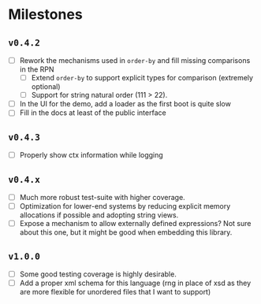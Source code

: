 # Milestones

## `v0.4.2`

- [ ] Rework the mechanisms used in `order-by` and fill missing comparisons in the RPN
  - [ ] Extend `order-by` to support explicit types for comparison (extremely optional)
  - [ ] Support for string natural order (111 > 22).
- [ ] In the UI for the demo, add a loader as the first boot is quite slow
- [ ] Fill in the docs at least of the public interface

## `v0.4.3`

- [ ] Properly show ctx information while logging

## `v0.4.x`

- [ ] Much more robust test-suite with higher coverage.
- [ ] Optimization for lower-end systems by reducing explicit memory allocations if possible and adopting string views.
- [ ] Expose a mechanism to allow externally defined expressions? Not sure about this one, but it might be good when embedding this library.

## `v1.0.0`

- [ ] Some good testing coverage is highly desirable.
- [ ] Add a proper xml schema for this language (rng in place of xsd as they are more flexible for unordered files that I want to support)
